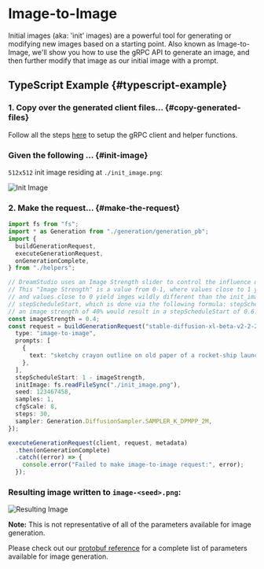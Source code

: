 # Image-to-Image

Initial images (aka: 'init' images) are a powerful tool for generating or modifying new images based on a starting point. Also known as Image-to-Image, we'll show you how to use the gRPC API to generate an image, and then further modify that image as our initial image with a prompt.

## TypeScript Example {#typescript-example}

### 1. Copy over the generated client files... {#copy-generated-files}

Follow all the steps [here](/docs/getting-started/typescript-client) to setup the gRPC client and helper functions.

### Given the following ... {#init-image}

`512x512` init image residing at `./init_image.png`:

![Init Image](/TSgRPCImageToImageInit.png)

### 2. Make the request... {#make-the-request}

```typescript
import fs from "fs";
import * as Generation from "./generation/generation_pb";
import {
  buildGenerationRequest,
  executeGenerationRequest,
  onGenerationComplete,
} from "./helpers";

// DreamStudio uses an Image Strength slider to control the influence of the initial image on the final result.
// This "Image Strength" is a value from 0-1, where values close to 1 yield images very similar to the init_image
// and values close to 0 yield imges wildly different than the init_image. This is just another way to calculate
// stepScheduleStart, which is done via the following formula: stepScheduleStart = 1 - imageStrength.  This means
// an image strength of 40% would result in a stepScheduleStart of 0.6.
const imageStrength = 0.4;
const request = buildGenerationRequest("stable-diffusion-xl-beta-v2-2-2", {
  type: "image-to-image",
  prompts: [
    {
      text: "sketchy crayon outline on old paper of a rocket-ship launching from rolling greens with blue daisies and weeping willow trees under a blue alien sky",
    },
  ],
  stepScheduleStart: 1 - imageStrength,
  initImage: fs.readFileSync("./init_image.png"),
  seed: 123467458,
  samples: 1,
  cfgScale: 8,
  steps: 30,
  sampler: Generation.DiffusionSampler.SAMPLER_K_DPMPP_2M,
});

executeGenerationRequest(client, request, metadata)
  .then(onGenerationComplete)
  .catch((error) => {
    console.error("Failed to make image-to-image request:", error);
  });
```

### Resulting image written to `image-<seed>.png`:

![Resulting Image](/TSgRPCImageToImageResult.png)

**Note:** This is not representative of all of the parameters available for image generation.

Please check out our [protobuf reference](https://github.com/Stability-AI/api-interfaces/blob/main/src/proto/generation.proto) for a complete list of parameters available for image generation.
